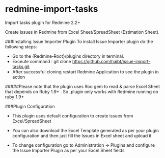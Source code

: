 redmine-import-tasks
====================

Import tasks plugin for Redmine 2.2+


Create issues in Redmine  from Excel Sheet/SpreadSheet (Estimation Sheet).

###Installing Issue Importer Plugin
To install Issue Importer plugin do the following steps:

* Go to the {Redmine-Root}/plugins directory in terminal.
* Exceute command : git clone https://github.com/haibt/issue-import-tasks.git
* After successful cloning restart Redmine Application to see the plugin in action

#####Please note that the plugin uses Roo gem to read & parse  Excel Sheet that depends on Ruby 1.9+ .
So ,plugin only works with Redmine running on ruby 1.9+

###Plugin Configuration
* This plugin uses default configuration to create issues from Excel/SpreadSheet
* You can also download the Excel Template generated as per your plugin configuration and then just fill the Issues in Excel sheet and upload it 

*  To change configuration go to Administration -> Plugins and configure the Issue Importer Plugin as per your Excel Sheet fields
